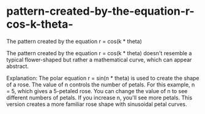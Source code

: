 # pattern-created-by-the-equation-r-cos-k-theta-
The pattern created by the equation r = cos(k * theta)

The pattern created by the equation r = cos(k * theta) doesn't resemble a typical flower-shaped  but rather a mathematical curve, which can appear abstract.

Explanation:
The polar equation r = sin(n * theta) is used to create the shape of a rose.
The value of n controls the number of petals. For this example, n = 5, which gives a 5-petaled rose.
You can change the value of n to see different numbers of petals.
If you increase n, you'll see more petals. This version creates a more familiar rose shape with sinusoidal petal curves.
